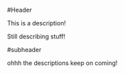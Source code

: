 #Header

This is a description! 

Still describing stuff!

#subheader

ohhh the descriptions keep on coming!